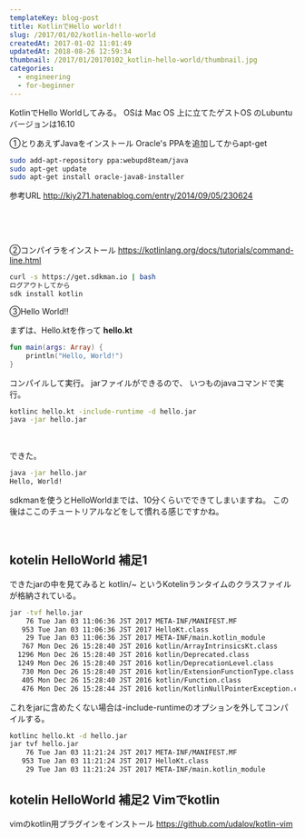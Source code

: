 ```yaml
---
templateKey: blog-post
title: KotlinでHello world!!
slug: /2017/01/02/kotlin-hello-world
createdAt: 2017-01-02 11:01:49
updatedAt: 2018-08-26 12:59:34
thumbnail: /2017/01/20170102_kotlin-hello-world/thumbnail.jpg
categories:
  - engineering
  - for-beginner
---
```


KotlinでHello Worldしてみる。
OSは Mac OS 上に立てたゲストOS のLubuntu バージョンは16.10

①とりあえずJavaをインストール
Oracle's PPAを追加してからapt-get
```bash
sudo add-apt-repository ppa:webupd8team/java
sudo apt-get update
sudo apt-get install oracle-java8-installer

```
参考URL
<a href="http://kiy271.hatenablog.com/entry/2014/09/05/230624">http://kiy271.hatenablog.com/entry/2014/09/05/230624</a>

<div class="after-intro"></div>

&nbsp;

&nbsp;

②コンパイラをインストール
<a href="https://kotlinlang.org/docs/tutorials/command-line.html">https://kotlinlang.org/docs/tutorials/command-line.html</a>
```bash
curl -s https://get.sdkman.io | bash
ログアウトしてから
sdk install kotlin

```
③Hello World!!

まずは、Hello.ktを作って
<strong>hello.kt</strong>
```kotlin
fun main(args: Array) {
    println("Hello, World!")
}

```
コンパイルして実行。
jarファイルができるので、
いつものjavaコマンドで実行。
```bash
kotlinc hello.kt -include-runtime -d hello.jar
java -jar hello.jar

```
&nbsp;

できた。
```bash
java -jar hello.jar
Hello, World!

```
sdkmanを使うとHelloWorldまでは、10分くらいでできてしまいますね。
この後はここのチュートリアルなどをして慣れる感じですかね。

&nbsp;
<h2>kotelin HelloWorld 補足1</h2>
できたjarの中を見てみると
kotlin/~ というKotelinランタイムのクラスファイルが格納されている。

```bash
jar -tvf hello.jar
    76 Tue Jan 03 11:06:36 JST 2017 META-INF/MANIFEST.MF
   953 Tue Jan 03 11:06:36 JST 2017 HelloKt.class
    29 Tue Jan 03 11:06:36 JST 2017 META-INF/main.kotlin_module
   767 Mon Dec 26 15:28:40 JST 2016 kotlin/ArrayIntrinsicsKt.class
  1296 Mon Dec 26 15:28:40 JST 2016 kotlin/Deprecated.class
  1249 Mon Dec 26 15:28:40 JST 2016 kotlin/DeprecationLevel.class
   730 Mon Dec 26 15:28:40 JST 2016 kotlin/ExtensionFunctionType.class
   405 Mon Dec 26 15:28:40 JST 2016 kotlin/Function.class
   476 Mon Dec 26 15:28:44 JST 2016 kotlin/KotlinNullPointerException.class

```
これをjarに含めたくない場合は-include-runtimeのオプションを外してコンパイルする。
```bash
kotlinc hello.kt -d hello.jar
jar tvf hello.jar
    76 Tue Jan 03 11:21:24 JST 2017 META-INF/MANIFEST.MF
   953 Tue Jan 03 11:21:24 JST 2017 HelloKt.class
    29 Tue Jan 03 11:21:24 JST 2017 META-INF/main.kotlin_module

```
<h2>kotelin HelloWorld 補足2 Vimでkotlin</h2>
vimのkotlin用プラグインをインストール
<a href="https://github.com/udalov/kotlin-vim">https://github.com/udalov/kotlin-vim</a>

&nbsp;
